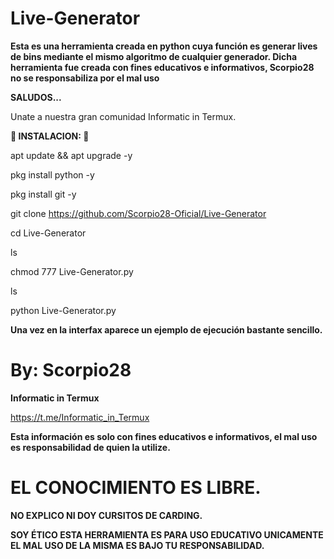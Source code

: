 # Live-Generator

__Esta es una herramienta creada en python cuya función es generar lives de bins mediante el mismo algoritmo de cualquier generador. Dicha herramienta fue creada con fines educativos e informativos, Scorpio28 no se responsabiliza por el mal uso__

__SALUDOS...__

Unate a nuestra gran comunidad Informatic in Termux.

__🦂 INSTALACION: 🦂__

apt update && apt upgrade -y

pkg install python -y

pkg install git -y

git clone https://github.com/Scorpio28-Oficial/Live-Generator

cd Live-Generator

ls

chmod 777 Live-Generator.py

ls

python Live-Generator.py

__Una vez en la interfax aparece un ejemplo de ejecución bastante sencillo.__

# By: Scorpio28

__Informatic in Termux__

https://t.me/Informatic_in_Termux


__Esta información es solo con fines educativos e informativos, el mal uso es responsabilidad de quien la utilize.__

# EL CONOCIMIENTO ES LIBRE.


__NO EXPLICO NI DOY CURSITOS DE CARDING.__

__SOY ÉTICO ESTA HERRAMIENTA  ES PARA USO EDUCATIVO UNICAMENTE EL MAL USO DE LA MISMA ES BAJO TU RESPONSABILIDAD.__
